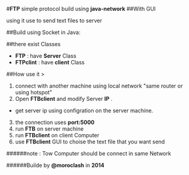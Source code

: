 #**FTP** simple protocol build using **java-network**
##With GUI


using it use to send text files to server


##Build using Socket in Java:
 
##there exist Classes 


* **FTP** : have **Server** Class
* **FTPclint** : have **client** Class


##How use it >


1. connect with another machine using local network "same router or using hotspot"
2. Open **FTBclient** and modify Server **IP** .
  * get server ip using configration on the server machine.
3. the connection uses **port:5000** 
4. run **FTB** on server machine
5. run **FTBclient** on client Computer
6. use **FTBclient** GUI to choise the text file that you want send


######note : Tow Computer should be connect in same Network





######Builde by **@moroclash** in **2014**
